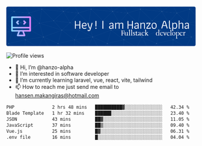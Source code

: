 ![Header](./github-header-image.png)

![Profile views](https://gpvc.arturio.dev/hanzo-alpha)

- 👋 Hi, I’m @hanzo-alpha
- 👀 I’m interested in software developer
- 🌱 I’m currently learning laravel, vue, react, vite, tailwind
- 📫 How to reach me just send me email to hansen.makangiras@hotmail.com 

<!---
hanzo-alpha/hanzo-alpha is a ✨ special ✨ repository because its `README.md` (this file) appears on your GitHub profile.
You can click the Preview link to take a look at your changes.
--->

<!--START_SECTION:waka-->

```text
PHP              2 hrs 48 mins   ██████████▓░░░░░░░░░░░░░░   42.34 %
Blade Template   1 hr 32 mins    ██████░░░░░░░░░░░░░░░░░░░   23.40 %
JSON             43 mins         ██▓░░░░░░░░░░░░░░░░░░░░░░   11.05 %
JavaScript       37 mins         ██▒░░░░░░░░░░░░░░░░░░░░░░   09.40 %
Vue.js           25 mins         █▓░░░░░░░░░░░░░░░░░░░░░░░   06.31 %
.env file        16 mins         █░░░░░░░░░░░░░░░░░░░░░░░░   04.04 %
```

<!--END_SECTION:waka-->
